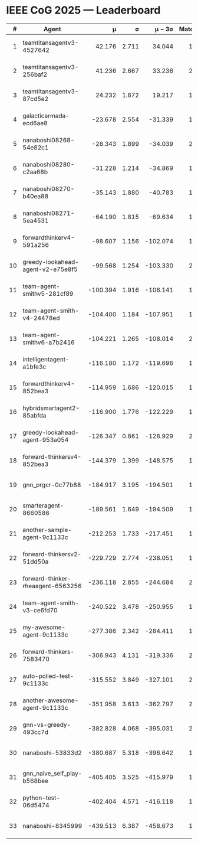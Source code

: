 # IEEE CoG 2025 — Leaderboard

| # | Agent | μ | σ | μ − 3σ | Matches | Updated |
|---:|---|---:|---:|---:|---:|---|
| 1 | teamtitansagentv3-4527642 | 42.176 | 2.711 | 34.044 | 1660 | 2025-09-01 09:42 |
| 2 | teamtitansagentv3-256baf2 | 41.236 | 2.667 | 33.236 | 2058 | 2025-09-01 09:42 |
| 3 | teamtitansagentv3-87cd5e2 | 24.232 | 1.672 | 19.217 | 1878 | 2025-09-01 09:42 |
| 4 | galacticarmada-ecd6ae8 | -23.678 | 2.554 | -31.339 | 1780 | 2025-09-01 09:42 |
| 5 | nanaboshi08268-54e82c1 | -28.343 | 1.899 | -34.039 | 2120 | 2025-09-01 09:42 |
| 6 | nanaboshi08280-c2aa68b | -31.228 | 1.214 | -34.869 | 1900 | 2025-09-01 09:42 |
| 7 | nanaboshi08270-b40ea88 | -35.143 | 1.880 | -40.783 | 1940 | 2025-09-01 09:42 |
| 8 | nanaboshi08271-5ea4531 | -64.190 | 1.815 | -69.634 | 1840 | 2025-09-01 09:42 |
| 9 | forwardthinkerv4-591a256 | -98.607 | 1.156 | -102.074 | 1510 | 2025-09-01 09:42 |
| 10 | greedy-lookahead-agent-v2-e75e8f5 | -99.568 | 1.254 | -103.330 | 2170 | 2025-09-01 09:42 |
| 11 | team-agent-smithv5-281cf89 | -100.394 | 1.916 | -106.141 | 1860 | 2025-09-01 09:42 |
| 12 | team-agent-smith-v4-24478ed | -104.400 | 1.184 | -107.951 | 1720 | 2025-09-01 09:42 |
| 13 | team-agent-smithv6-a7b2416 | -104.221 | 1.265 | -108.014 | 2020 | 2025-09-01 09:42 |
| 14 | intelligentagent-a1bfe3c | -116.180 | 1.172 | -119.696 | 1654 | 2025-09-01 09:42 |
| 15 | forwardthinkerv4-852bea3 | -114.959 | 1.686 | -120.015 | 1675 | 2025-09-01 09:42 |
| 16 | hybridsmartagent2-85abfda | -116.900 | 1.776 | -122.229 | 1532 | 2025-09-01 09:42 |
| 17 | greedy-lookahead-agent-953a054 | -126.347 | 0.861 | -128.929 | 2150 | 2025-09-01 09:42 |
| 18 | forward-thinkersv4-852bea3 | -144.379 | 1.399 | -148.575 | 1366 | 2025-09-01 09:42 |
| 19 | gnn_prgcr-0c77b88 | -184.917 | 3.195 | -194.501 | 1620 | 2025-09-01 09:42 |
| 20 | smarteragent-8660586 | -189.561 | 1.649 | -194.509 | 1589 | 2025-09-01 09:42 |
| 21 | another-sample-agent-9c1133c | -212.253 | 1.733 | -217.451 | 1980 | 2025-09-01 09:42 |
| 22 | forward-thinkersv2-51dd50a | -229.729 | 2.774 | -238.051 | 1740 | 2025-09-01 09:42 |
| 23 | forward-thinker-rheaagent-6563256 | -236.118 | 2.855 | -244.684 | 2060 | 2025-09-01 09:42 |
| 24 | team-agent-smith-v3-ce6fd70 | -240.522 | 3.478 | -250.955 | 1580 | 2025-09-01 09:42 |
| 25 | my-awesome-agent-9c1133c | -277.386 | 2.342 | -284.411 | 1840 | 2025-09-01 09:42 |
| 26 | forward-thinkers-7583470 | -306.943 | 4.131 | -319.336 | 2000 | 2025-09-01 09:42 |
| 27 | auto-polled-test-9c1133c | -315.552 | 3.849 | -327.101 | 2080 | 2025-09-01 09:42 |
| 28 | another-awesome-agent-9c1133c | -351.958 | 3.613 | -362.797 | 2020 | 2025-09-01 09:42 |
| 29 | gnn-vs-greedy-493cc7d | -382.828 | 4.068 | -395.031 | 2020 | 2025-09-01 09:42 |
| 30 | nanaboshi-53833d2 | -380.687 | 5.318 | -396.642 | 1800 | 2025-09-01 09:42 |
| 31 | gnn_naive_self_play-b568bee | -405.405 | 3.525 | -415.979 | 1100 | 2025-09-01 09:42 |
| 32 | python-test-06d5474 | -402.404 | 4.571 | -416.118 | 1580 | 2025-09-01 09:42 |
| 33 | nanaboshi-8345999 | -439.513 | 6.387 | -458.673 | 1680 | 2025-09-01 09:42 |

